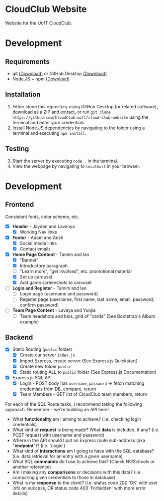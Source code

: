 # CloudClub Website
Website for the UofT CloudClub.

# Development

## Requirements

- git [(Download)](https://git-scm.com/downloads) or GitHub Desktop [(Download)](https://desktop.github.com/)
- Node.JS + npm [(Download)](https://nodejs.org/en/download/)

## Installation

1. Either clone this repository using GitHub Desktop (or related software), download as a ZIP and extract, or run `git clone https://github.com/CloudClub-uoft/cloud-club-website` using the terminal and enter your credentials.
2. Install Node.JS dependencies by navigating to the folder using a terminal and executing `npm install`.

## Testing

3. Start the server by executing `node .` in the terminal.
4. View the webpage by navigating to `localhost` in your browser.

# Development

## Frontend

Consistent fonts, color scheme, etc.

- [X] **Header** - Jayden and Lavanya
  - [X] Working Nav links
- [X] **Footer** - Adam and Ansh
  - [X] Social media links
  - [X] Contact emails
- [X] **Home Page Content** - Tamim and Ian
  - [X] "Banner"
  - [X] Introductory paragraph
  - [ ] "Learn more", "get involved", etc. promotional material
  - [X] Set up carousel
  - [X] Add game screenshots to carousel
- [ ] **Login and Register** - Tamim and Ian
  - [ ] Login page (username and password)
  - [ ] Register page (username, first name, last name, email, password, confirm password)
- [ ] **Team Page Content** - Lavaya and Yunjia
  - [ ] Team headshots and bios, grid of "cards" (See Bootstrap's Album example)

## Backend

- [X] Static Routing (`public` folder)
  - [X] Create our server `index.js`
  - [X] Import Express, create server (See Express.js Quickstart)
  - [X] Create new folder `public`
  - [X] Static routing ALL to `public` folder (See Express.js Documentation)

- [X] Express.js SQL API
  - [X] Login - POST body has `username`, `password` -> fetch matching credentials from DB, compare, return
  - [x] Team Members - GET list of CloudClub team members, return

For each of the SQL Route tasks, I recommend taking the following approach. Remember - we're building an API here!

- What **functionality** am I aiming to achieve? (i.e. checking login credentials)
- What kind of **request** is being made? What **data** is included, if any? (i.e. POST request with username and password)
- Where in the API should I put an Express route sub-address (aka "**endpoint**")? (i.e. '/login')
- What kind of **interactions** am I going to have with the SQL database? (i.e. data retrieval for an entry with a given username)
- What SQL **commands** do I use to achieve this? (Check *W3Schools* or another reference)
- Am I making any **comparisons** or decisions with this data? (i.e. comparing given credentials to those in database)
- What is my **response** to the client? (i.e. status code 200 'OK' with user info on success, OR status code 403 'Forbidden' with more error details)
